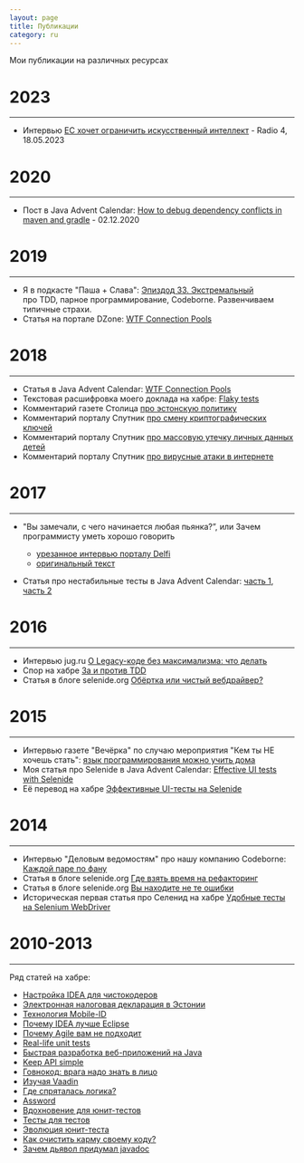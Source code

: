 ```yaml
---
layout: page
title: Публикации
category: ru
---
```


Мои публикации на различных ресурсах

# 2023
* * *

* Интервью [ЕС хочет ограничить искусственный интеллект](https://r4.err.ee/1608981707/es-hochet-ogranichit-iskusstvennyj-intellekt) - Radio 4, 18.05.2023

# 2020
* * *

* Пост в Java Advent Calendar: [How to debug dependency conflicts in maven and gradle](https://www.javaadvent.com/2020/12/how-to-debug-dependency-conflicts-in-maven-and-gradle.html) - 02.12.2020

# 2019
* * *

* Я в подкасте "Паша + Слава": [Эпиздод 33. Экстремальный](https://it.asm0dey.ru/podcast/xp/) <br/> про TDD, парное программирование, Codeborne. Развенчиваем типичные страхи.  
* Статья на портале DZone: [WTF Connection Pools](http://dzone.com/articles/jvm-advent-calendar-connection-pools)

# 2018
* * *

* Статья в Java Advent Calendar: [WTF Connection Pools](https://www.javaadvent.com/2018/12/wtf-connection-pools.html)
* Текстовая расшифровка моего доклада на хабре: [Flaky tests](https://habr.com/company/jugru/blog/416757/)
* Комментарий газете Столица [про эстонскую политику](http://stolitsa.ee/225702) 
* Комментарий порталу Спутник [про смену криптографических ключей](https://ee.sputniknews.ru/society/20180919/12762827/saity-estonia-zavisnutj-globaljnogo-obnovlenija-kriptokljuchej.html) 
* Комментарий порталу Спутник [про массовую утечку личных данных детей](https://ee.sputniknews.ru/society/20181019/13305512/utechke-lichnyh-dannyh-detej.html) 
* Комментарий порталу Спутник [про вирусные атаки в интернете](https://ee.sputniknews.ru/incidents/20180417/10243659/virusnaja-ataka-facebook-sovety-zashita.html) 

# 2017
* * *

* "Вы замечали, с чего начинается любая пьянка?”, или Зачем программисту уметь хорошо говорить
  * [урезанное интервью порталу Delfi](http://rus.delfi.ee/daily/tedxlasnamae/vy-zamechali-s-chego-nachinaetsya-lyubaya-pyanka-ili-zachem-programmistu-umet-horosho-govorit?id=77493874)
  * [оригинальный текст](https://asolntsev.livejournal.com/tag/%D0%B7%D0%B0%20%D0%B6%D0%B8%D0%B7%D0%BD%D1%8C)

* Статья про нестабильные тесты в Java Advent Calendar: 
 [часть 1](https://www.javaadvent.com/2017/12/flaky-tests.html), 
 [часть 2](https://www.javaadvent.com/2017/12/flaky-tests-2.html)


# 2016
* * *

* Интервью jug.ru [О Legacy-коде без максимализма: что делать](https://habr.com/company/jugru/blog/308528/)
* Спор на хабре [За и против TDD](https://habr.com/company/jugru/blog/313514/)
* Статья в блоге selenide.org [Обёртка или чистый вебдрайвер?](https://ru.selenide.org/2016/10/20/selenide-vs-pure-selenium/)

# 2015
* * *
* Интервью газете "Вечёрка" по случаю мероприятия "Кем ты НЕ хочешь стать": [язык программирования можно учить дома](https://www.vecherka.ee/701271/andrei-solncev-yazyk-programmirovaniya-mozhno-uchit-doma)
* Моя статья про Selenide в Java Advent Calendar: [Effective UI tests with Selenide](http://www.javaadvent.com/2015/12/effective-ui-tests-with-selenide.html)
* Её перевод на хабре [Эффективные UI-тесты на Selenide](https://habr.com/post/274071/)


# 2014
* * *

* Интервью "Деловым ведомостям" про нашу компанию Codeborne: [Каждой паре по фану](https://www.dv.ee/novosti/2014/12/17/kazhdoj-pare-po-fanu)
* Статья в блоге selenide.org [Где взять время на рефакторинг](https://ru.selenide.org/2014/12/17/time-for-refactoring/)
* Статья в блоге selenide.org [Вы находите не те ошибки](https://ru.selenide.org/2014/12/09/you-find-wrong-bugs/)
* Историческая первая статья про Селенид на хабре [Удобные тесты на Selenium WebDriver](http://habr.com/post/143269/)

# 2010-2013
* * *

Ряд статей на хабре:
* [Настройка IDEA для чистокодеров](https://habr.com/post/206714/)
* [Электронная налоговая декларация в Эстонии](https://habr.com/post/139244/)
* [Технология Mobile-ID](https://habr.com/post/138892/)
* [Почему IDEA лучше Eclipse](https://habr.com/post/112749/)
* [Почему Agile вам не подходит](https://habr.com/post/131926/)
* [Real-life unit tests](https://habr.com/post/127114/)
* [Быстрая разработка веб-приложений на Java](https://habr.com/post/126066/)
* [Keep API simple](https://habr.com/post/117199/)
* [Говнокод: врага надо знать в лицо](https://habr.com/post/116842/)
* [Изучая Vaadin](https://habr.com/post/115999/)
* [Где спряталась логика?](https://habr.com/post/114889/)
* [Assword](https://habr.com/post/114173/)
* [Вдохновение для юнит-тестов](https://habr.com/post/113487/)
* [Тесты для тестов](https://habr.com/post/112851/)
* [Эволюция юнит-теста](https://habr.com/post/107262/)
* [Как очистить карму своему коду?](https://habr.com/post/99525/)
* [Зачем дьявол придумал javadoc](https://habr.com/post/97320/)